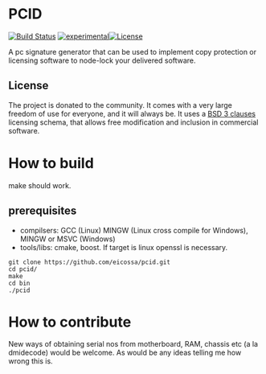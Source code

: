 # PCID
[![Build Status](https://travis-ci.org/open-license-manager/open-license-manager.svg?branch=develop)](https://travis-ci.org/eicossa/pcid)
[![experimental](http://badges.github.io/stability-badges/dist/experimental.svg)](http://github.com/badges/stability-badges)[![License](https://img.shields.io/badge/License-BSD%203--Clause-blue.svg)](https://opensource.org/licenses/BSD-3-Clause)

A pc signature generator that can be used to implement copy protection or licensing software to node-lock your delivered software.


## License
The project is donated to the community. It comes with a very large freedom of use for everyone, and it will always be. 
It uses a [BSD 3 clauses](https://opensource.org/licenses/BSD-3-Clause) licensing schema, that allows free modification and inclusion in commercial software.

# How to build

make should work.

## prerequisites
 * compilsers: GCC (Linux) MINGW (Linux cross compile for Windows), MINGW or MSVC (Windows) 
 * tools/libs: cmake, boost. If target is linux openssl is necessary.

```
git clone https://github.com/eicossa/pcid.git
cd pcid/
make
cd bin
./pcid
```

# How to contribute
New ways of obtaining serial nos from motherboard, RAM, chassis etc (a la dmidecode) would be welcome. As would be any ideas telling me how wrong this is.
